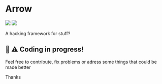 # Arrow
<img src="https://img.shields.io/github/repo-size/vividhacker/arrow?style=for-the-badge"></img>
<img src="https://img.shields.io/github/languages/count/vividhacker/arrow?style=for-the-badge"></img>

A hacking framework for stuff?

## 🚧 ⚠️ Coding in progress!

Feel free to contribute, fix problems or adress some things that could be made better

Thanks
